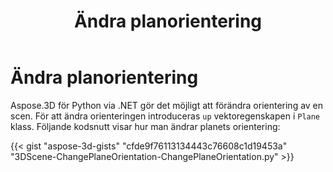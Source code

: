 ﻿---
title: Ändra planorientering
type: docs
weight: 40
url: /sv/python-net/changing-plane-orientation/
description: Aspose.3D för Python via .NET gör det möjligt att förändra orientering av en scen. För att ändra orienteringen introduceras upp vektoregenskapen i Plane Class.
---
# **Ändra planorientering**
Aspose.3D för Python via .NET gör det möjligt att förändra orientering av en scen. För att ändra orienteringen introduceras `up` vektoregenskapen i `Plane` klass. Följande kodsnutt visar hur man ändrar planets orientering:

{{< gist "aspose-3d-gists" "cfde9f76113134443c76608c1d19453a" "3DScene-ChangePlaneOrientation-ChangePlaneOrientation.py" >}}
